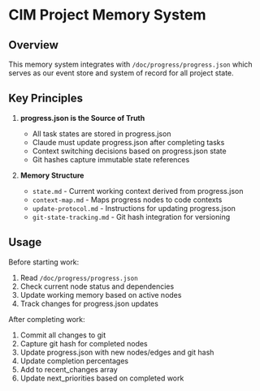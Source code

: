 # CIM Project Memory System

## Overview
This memory system integrates with `/doc/progress/progress.json` which serves as our event store and system of record for all project state.

## Key Principles

1. **progress.json is the Source of Truth**
   - All task states are stored in progress.json
   - Claude must update progress.json after completing tasks
   - Context switching decisions based on progress.json state
   - Git hashes capture immutable state references

2. **Memory Structure**
   - `state.md` - Current working context derived from progress.json
   - `context-map.md` - Maps progress nodes to code contexts
   - `update-protocol.md` - Instructions for updating progress.json
   - `git-state-tracking.md` - Git hash integration for versioning

## Usage
Before starting work:
1. Read `/doc/progress/progress.json`
2. Check current node status and dependencies
3. Update working memory based on active nodes
4. Track changes for progress.json updates

After completing work:
1. Commit all changes to git
2. Capture git hash for completed nodes
3. Update progress.json with new nodes/edges and git hash
4. Update completion percentages
5. Add to recent_changes array
6. Update next_priorities based on completed work